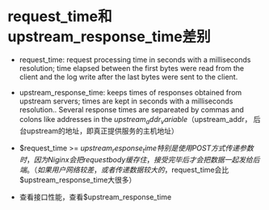 
# request_time和upstream_response_time差别
* request_time: request processing time in seconds with a milliseconds resolution;
time elapsed between the first bytes were read from the client and the log write after the last bytes were sent to the client.
* upstream_response_time: keeps times of responses obtained from upstream servers; times are kept in seconds with a milliseconds resolution..
Several response times are separeated by commas and colons like addresses in the $upstream_addr_variable
（$upstream_addr， 后台upstream的地址，即真正提供服务的主机地址）

* $request_time >= $upstream_response_time
特别是使用POST方式传递参数时，因为Niginx会把request body缓存住，接受完毕后才会把数据一起发给后端。
（如果用户网络较差，或者传递数据较大的，$request_time会比$upstream_response_time大很多）

* 查看接口性能，查看$upstream_response_time
